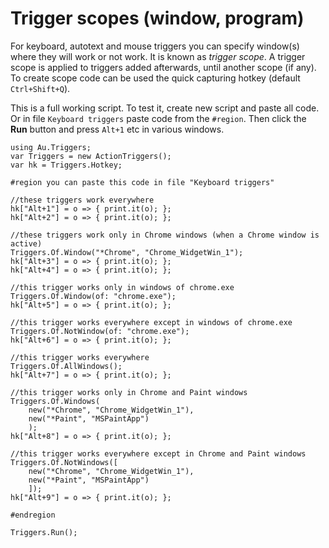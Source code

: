 # Trigger scopes (window, program)

For keyboard, autotext and mouse triggers you can specify window(s) where they will work or not work. It is known as *trigger scope*. A trigger scope is applied to triggers added afterwards, until another scope (if any). To create scope code can be used the quick capturing hotkey (default `Ctrl+Shift+Q`).

This is a full working script. To test it, create new script and paste all code. Or in file `Keyboard triggers` paste code from the `#region`. Then click the **Run** button and press `Alt+1` etc in various windows.

```
using Au.Triggers;
var Triggers = new ActionTriggers();
var hk = Triggers.Hotkey;

#region you can paste this code in file "Keyboard triggers"

//these triggers work everywhere
hk["Alt+1"] = o => { print.it(o); };
hk["Alt+2"] = o => { print.it(o); };

//these triggers work only in Chrome windows (when a Chrome window is active)
Triggers.Of.Window("*Chrome", "Chrome_WidgetWin_1");
hk["Alt+3"] = o => { print.it(o); };
hk["Alt+4"] = o => { print.it(o); };

//this trigger works only in windows of chrome.exe
Triggers.Of.Window(of: "chrome.exe");
hk["Alt+5"] = o => { print.it(o); };

//this trigger works everywhere except in windows of chrome.exe
Triggers.Of.NotWindow(of: "chrome.exe");
hk["Alt+6"] = o => { print.it(o); };

//this trigger works everywhere
Triggers.Of.AllWindows();
hk["Alt+7"] = o => { print.it(o); };

//this trigger works only in Chrome and Paint windows
Triggers.Of.Windows(
	new("*Chrome", "Chrome_WidgetWin_1"),
	new("*Paint", "MSPaintApp")
	);
hk["Alt+8"] = o => { print.it(o); };

//this trigger works everywhere except in Chrome and Paint windows
Triggers.Of.NotWindows([
	new("*Chrome", "Chrome_WidgetWin_1"),
	new("*Paint", "MSPaintApp")
	]);
hk["Alt+9"] = o => { print.it(o); };

#endregion

Triggers.Run();
```